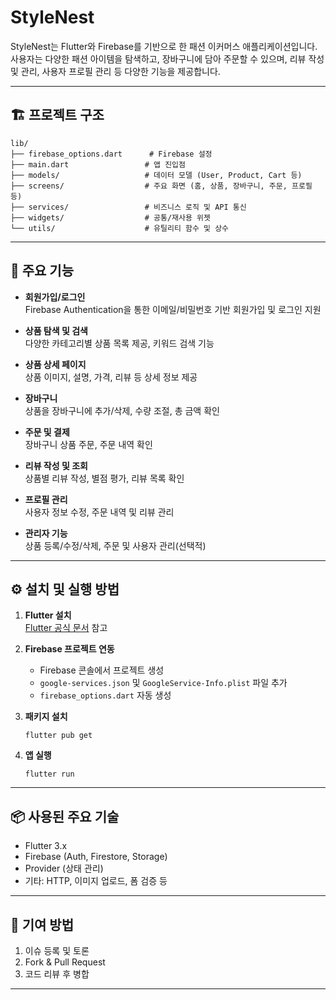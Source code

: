 # StyleNest

StyleNest는 Flutter와 Firebase를 기반으로 한 패션 이커머스 애플리케이션입니다.  
사용자는 다양한 패션 아이템을 탐색하고, 장바구니에 담아 주문할 수 있으며, 리뷰 작성 및 관리, 사용자 프로필 관리 등 다양한 기능을 제공합니다.

---

## 🏗️ 프로젝트 구조

```
lib/
├── firebase_options.dart      # Firebase 설정
├── main.dart                 # 앱 진입점
├── models/                   # 데이터 모델 (User, Product, Cart 등)
├── screens/                  # 주요 화면 (홈, 상품, 장바구니, 주문, 프로필 등)
├── services/                 # 비즈니스 로직 및 API 통신
├── widgets/                  # 공통/재사용 위젯
└── utils/                    # 유틸리티 함수 및 상수
```

---

## 🚀 주요 기능

- **회원가입/로그인**  
  Firebase Authentication을 통한 이메일/비밀번호 기반 회원가입 및 로그인 지원

- **상품 탐색 및 검색**  
  다양한 카테고리별 상품 목록 제공, 키워드 검색 기능

- **상품 상세 페이지**  
  상품 이미지, 설명, 가격, 리뷰 등 상세 정보 제공

- **장바구니**  
  상품을 장바구니에 추가/삭제, 수량 조절, 총 금액 확인

- **주문 및 결제**  
  장바구니 상품 주문, 주문 내역 확인

- **리뷰 작성 및 조회**  
  상품별 리뷰 작성, 별점 평가, 리뷰 목록 확인

- **프로필 관리**  
  사용자 정보 수정, 주문 내역 및 리뷰 관리

- **관리자 기능**  
  상품 등록/수정/삭제, 주문 및 사용자 관리(선택적)

---

## ⚙️ 설치 및 실행 방법

1. **Flutter 설치**  
   [Flutter 공식 문서](https://docs.flutter.dev/get-started/install) 참고

2. **Firebase 프로젝트 연동**  
   - Firebase 콘솔에서 프로젝트 생성  
   - `google-services.json` 및 `GoogleService-Info.plist` 파일 추가  
   - `firebase_options.dart` 자동 생성

3. **패키지 설치**
   ```
   flutter pub get
   ```

4. **앱 실행**
   ```
   flutter run
   ```

---

## 📦 사용된 주요 기술

- Flutter 3.x
- Firebase (Auth, Firestore, Storage)
- Provider (상태 관리)
- 기타: HTTP, 이미지 업로드, 폼 검증 등

---

## 📝 기여 방법

1. 이슈 등록 및 토론
2. Fork & Pull Request
3. 코드 리뷰 후 병합

---


